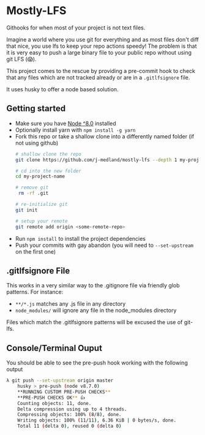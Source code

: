 # Mostly-LFS
Githooks for when most of your project is not text files.

Imagine a world where you use git for everything and as most files don't diff that nice, you use lfs to keep your repo actions speedy!
The problem is that it is very easy to push a large binary file to your public repo without using git LFS (😱).

This project comes to the rescue by providing a pre-commit hook to check that any files which are not tracked already or are in a `.gitlfsignore` file.

It uses husky to offer a node based solution.

## Getting started
* Make sure you have [Node ^8.0](https://nodejs.org/en/download/current/) installed
* Optionally install yarn with `npm install -g yarn`
* Fork this repo or take a shallow clone into a differently named folder (if not using github)
    ```bash
    # shallow clone the repo
    git clone https://github.com/j-medland/mostly-lfs --depth 1 my-project-name

    # cd into the new folder
    cd my-project-name

    # remove git
     rm -rf .git

    # re-initialize git
    git init

    # setup your remote
    git remote add origin <some-remote-repo>
    ```
* Run `npm install` to install the project dependencies
* Push your commits with gay abandon (you will need to `--set-upstream` on the first one)

## .gitlfsignore File
This works in a very similar way to the .gitignore file via friendly glob patterns.
For instance:
* `**/*.js` matches any .js file in any directory
* `node_modules/` will ignore any file in the node_modules directory

Files which match the .gitlfsignore patterns will be excused the use of git-lfs.

## Console/Terminal Ouput
You should be able to see the pre-push hook working with the following output 
```bash
λ git push --set-upstream origin master
    husky > pre-push (node v8.7.0)
    **RUNNING CUSTOM PRE-PUSH CHECKS**
    **PRE-PUSH CHECKS OK** 👍
    Counting objects: 11, done.
    Delta compression using up to 4 threads.
    Compressing objects: 100% (8/8), done.
    Writing objects: 100% (11/11), 6.36 KiB | 0 bytes/s, done.
    Total 11 (delta 0), reused 0 (delta 0)
```